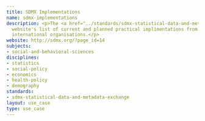 ```yaml
---
title: SDMX Implementations
name: sdmx-implementations
description: <p>The <a href="../standards/sdmx-statistical-data-and-metadata-exchange.html">SDMX</a>
  website's list of current and planned practical implimentations from national and
  international organisations.</p>
website: http://sdmx.org/?page_id=14
subjects:
- social-and-behavioral-sciences
disciplines:
- statistics
- social-policy
- economics
- health-policy
- demography
standards:
- sdmx-statistical-data-and-metadata-exchange
layout: use_case
type: use_case
---
```


